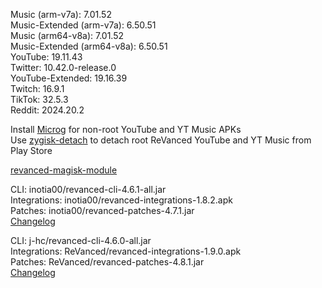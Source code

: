 Music (arm-v7a): 7.01.52  
Music-Extended (arm-v7a): 6.50.51  
Music (arm64-v8a): 7.01.52  
Music-Extended (arm64-v8a): 6.50.51  
YouTube: 19.11.43  
Twitter: 10.42.0-release.0  
YouTube-Extended: 19.16.39  
Twitch: 16.9.1  
TikTok: 32.5.3  
Reddit: 2024.20.2  

Install [Microg](https://github.com/ReVanced/GmsCore/releases) for non-root YouTube and YT Music APKs  
Use [zygisk-detach](https://github.com/j-hc/zygisk-detach) to detach root ReVanced YouTube and YT Music from Play Store  

[revanced-magisk-module](https://github.com/j-hc/revanced-magisk-module)
  
CLI: inotia00/revanced-cli-4.6.1-all.jar  
Integrations: inotia00/revanced-integrations-1.8.2.apk  
Patches: inotia00/revanced-patches-4.7.1.jar  
[Changelog](https://github.com/inotia00/revanced-patches/releases/tag/v4.7.1)

CLI: j-hc/revanced-cli-4.6.0-all.jar  
Integrations: ReVanced/revanced-integrations-1.9.0.apk  
Patches: ReVanced/revanced-patches-4.8.1.jar  
[Changelog](https://github.com/ReVanced/revanced-patches/releases/tag/v4.8.1)  

